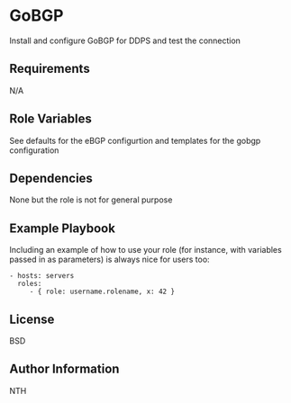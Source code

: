 GoBGP
=====

Install and configure GoBGP for DDPS and test the connection

Requirements
------------

N/A

Role Variables
--------------

See defaults for the eBGP configurtion and templates for the gobgp configuration 

Dependencies
------------

None but the role is not for general purpose

Example Playbook
----------------

Including an example of how to use your role (for instance, with variables passed in as parameters) is always nice for users too:

    - hosts: servers
      roles:
         - { role: username.rolename, x: 42 }

License
-------

BSD

Author Information
------------------

NTH
